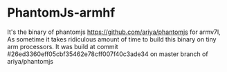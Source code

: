 # PhantomJs-armhf
It's the binary of phantomjs https://github.com/ariya/phantomjs for armv7l, As sometime it takes ridiculous amount of time to build this binary on tiny arm processors.
It was build at commit #26ed3360eff05cbf35462e78cff007f40c3ade34 on master branch of ariya/phantomjs
